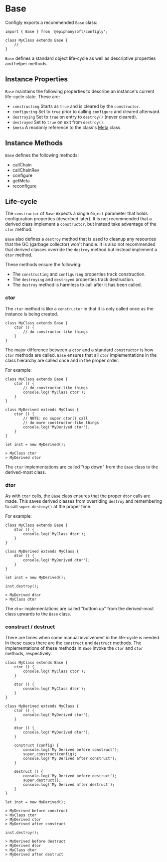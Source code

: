# Base

Configly exports a recommended `Base` class:

    import { Base } from '@epiphanysoft/configly';
    
    class MyClass extends Base {
        //
    }

`Base` defines a standard object life-cycle as well as descriptive properties and helper
methods. 

## Instance Properties

`Base` maintains the following properties to describe an instance's current life-cycle
state. These are:

 - `constructing` Starts as `true` and is cleared by the `constructor`.
 - `configuring` Set to `true` prior to calling `configure` and cleared afterward.
 - `destroying` Set to `true` on entry to `destroy()` (never cleared).
 - `destroyed` Set to `true` on exit from `destroy()`.
 - `$meta` A readonly reference to the class's [Meta](./Meta.md) class.

## Instance Methods

`Base` defines the following methods:

 - callChain
 - callChainRev
 - configure
 - getMeta
 - reconfigure

## Life-cycle

The `constructor` of `Base` expects a single `Object` parameter that holds configuration
properties (described later). It is not recommended that a derived class implement a
`constructor`, but instead take advantage of the `ctor` method.

`Base` also defines a `destroy` method that is used to cleanup any resources that the GC
(garbage collector) won't handle. It is also not recommended that derived classes override
the `destroy` method but instead implement a `dtor` method.

These methods ensure the following:

 - The `constructing` and `configuring` properties track construction.
 - The `destroying` and `destroyed` properties track destruction.
 - The `destroy` method is harmless to call after it has been called.

### ctor

The `ctor` method is like a `constructor` in that it is only called once as the instance
is being created.

    class MyClass extends Base {
        ctor () {
            // do constructor-like things
        }
    }

The major difference between a `ctor` and a standard `constructor` is how `ctor` methods
are called. `Base` ensures that all `ctor` implementations in the class hierarchy are
called once and in the proper order.

For example:

    class MyClass extends Base {
        ctor () {
            // do constructor-like things
            console.log('MyClass ctor');
        }
    }

    class MyDerived extends MyClass {
        ctor () {
            // NOTE: no super.ctor() call
            // do more constructor-like things
            console.log('MyDerived ctor');
        }
    }
    
    let inst = new MyDerived();
    
    > MyClass ctor
    > MyDerived ctor

The `ctor` implementations are called "top down" from the `Base` class to the derived-most
class.

### dtor

As with `ctor` calls, the `Base` class ensures that the proper `dtor` calls are made. This
saves derived classes from overriding `destroy` and remembering to call `super.destroy()`
at the proper time.

For example:

    class MyClass extends Base {
        dtor () {
            console.log('MyClass dtor');
        }
    }

    class MyDerived extends MyClass {
        dtor () {
            console.log('MyDerived dtor');
        }
    }
    
    let inst = new MyDerived();
    
    inst.destroy();
    
    > MyDerived dtor
    > MyClass dtor

The `dtor` implementations are called "bottom up" from the derived-most class upwards to
the `Base` class.

### construct / destruct

There are times when some manual involvement in the life-cycle is needed. In these cases
there are the `construct` and `destruct` methods. The implementations of these methods in
`Base` invoke the `ctor` and `dtor` methods, respectively.

    class MyClass extends Base {
        ctor () {
            console.log('MyClass ctor');
        }

        dtor () {
            console.log('MyClass dtor');
        }
    }

    class MyDerived extends MyClass {
        ctor () {
            console.log('MyDerived ctor');
        }
        
        dtor () {
            console.log('MyDerived dtor');
        }
        
        construct (config) {
            console.log('My Derived before construct');
            super.construct(config);
            console.log('My Derived after construct');
        }
        
        destruct () {
            console.log('My Derived before destruct');
            super.destruct();
            console.log('My Derived after destruct');
        }
    }
    
    let inst = new MyDerived();
    
    > MyDerived before construct    
    > MyClass ctor
    > MyDerived ctor
    > MyDerived after construct    

    inst.destroy();

    > MyDerived before destruct    
    > MyDerived dtor
    > MyClass dtor
    > MyDerived after destruct    
